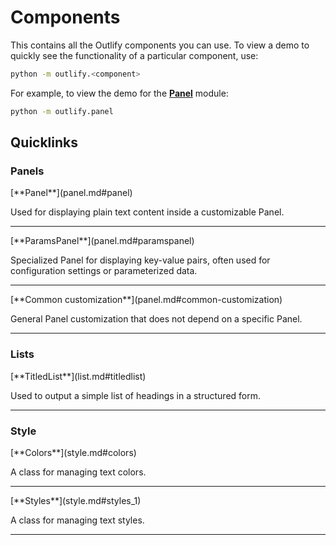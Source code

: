 # Components
This contains all the Outlify components you can use. 
To view a demo to quickly see the functionality of a particular component, use:
```bash
python -m outlify.<component>
```

For example, to view the demo for the [**Panel**](panel.md) module:
```bash
python -m outlify.panel
```

## Quicklinks
### Panels
<div class="grid" markdown>
[**Panel**](panel.md#panel)

Used for displaying plain text content inside a customizable Panel.
</div>

---

<div class="grid" markdown>
[**ParamsPanel**](panel.md#paramspanel)

Specialized Panel for displaying key-value pairs, often used for configuration settings or parameterized data.
</div>

---

<div class="grid" markdown>
[**Common customization**](panel.md#common-customization)

General Panel customization that does not depend on a specific Panel.
</div>

---

### Lists
<div class="grid" markdown>
[**TitledList**](list.md#titledlist)

Used to output a simple list of headings in a structured form.
</div>

---

### Style
<div class="grid" markdown>
[**Colors**](style.md#colors)

A class for managing text colors.
</div>

---

<div class="grid" markdown>
[**Styles**](style.md#styles_1)

A class for managing text styles.
</div>

---
